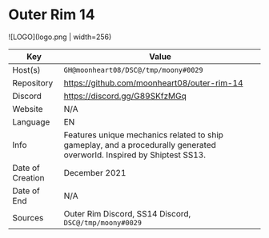 # Outer Rim 14

![LOGO](logo.png | width=256)

| Key  | Value |
| ------------- | ------------- |
| Host(s) | `GH@moonheart08/DSC@/tmp/moony#0029` |
| Repository  | https://github.com/moonheart08/outer-rim-14 |
| Discord  | https://discord.gg/G89SKfzMGq |
| Website | N/A |
| Language | EN |
| Info | Features unique mechanics related to ship gameplay, and a procedurally generated overworld. Inspired by Shiptest SS13. |
| Date of Creation | December 2021 |
| Date of End |  N/A |
| Sources | Outer Rim Discord, SS14 Discord, `DSC@/tmp/moony#0029` |